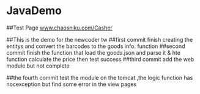 # JavaDemo

##Test Page
www.chaosniku.com/Casher
 
##This is the demo for the newcoder tw
##first commit
finish creating the entitys and convert the barcodes to the goods info. function
##second commit
finish the function that load the goods.json and parse it &  hte function calculate the price then test success
##third commit
add the web module but not complete

##the fourth commit
test the module on the tomcat ,the logic function has nocexception but find some error in the view pages
